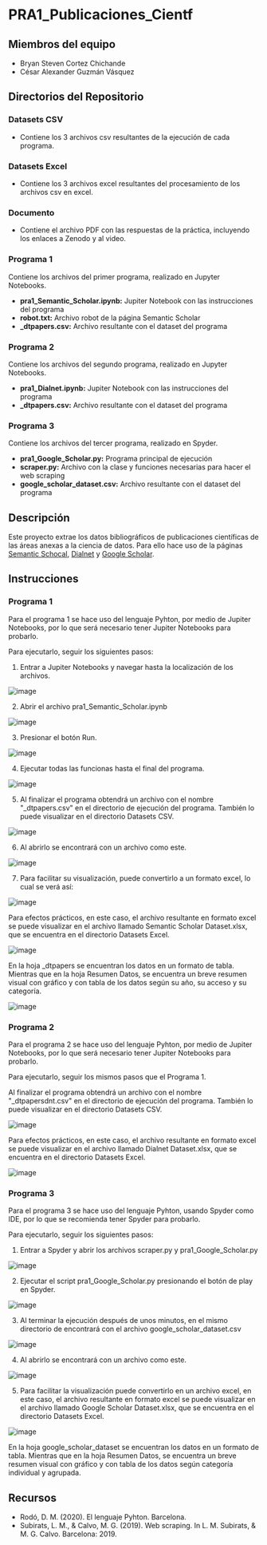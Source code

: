 # PRA1_Publicaciones_Cientf

## Miembros del equipo

  - Bryan Steven Cortez Chichande
  - César Alexander Guzmán Vásquez

## Directorios del Repositorio

### Datasets CSV
  - Contiene los 3 archivos csv resultantes de la ejecución de cada programa.

### Datasets Excel
  - Contiene los 3 archivos excel resultantes del procesamiento de los archivos csv en excel.

### Documento 
  - Contiene el archivo PDF con las respuestas de la práctica, incluyendo los enlaces a Zenodo y al video.

### Programa 1
Contiene los archivos del primer programa, realizado en Jupyter Notebooks.
  - **pra1_Semantic_Scholar.ipynb:** Jupiter Notebook con las instrucciones del programa
  - **robot.txt:** Archivo robot de la página Semantic Scholar
  - **_dtpapers.csv:** Archivo resultante con el dataset del programa

### Programa 2
Contiene los archivos del segundo programa, realizado en Jupyter Notebooks.
  - **pra1_Dialnet.ipynb:** Jupiter Notebook con las instrucciones del programa
  - **_dtpapers.csv:** Archivo resultante con el dataset del programa

### Programa 3
Contiene los archivos del tercer programa, realizado en Spyder.
  - **pra1_Google_Scholar.py:** Programa principal de ejecución 
  - **scraper.py:** Archivo con la clase y funciones necesarias para hacer el web scraping
  - **google_scholar_dataset.csv:** Archivo resultante con el dataset del programa

## Descripción

Este proyecto extrae los datos bibliográficos de publicaciones científicas de las áreas anexas a la ciencia de datos. Para ello hace uso de la páginas <a href="semanticscholar.org">Semantic Schocal</a>, <a href="dialnet.unirioja.es">Dialnet</a> y <a href="scholar.google.com">Google Scholar</a>.


## Instrucciones

### Programa 1

Para el programa 1 se hace uso del lenguaje Pyhton, por medio de Jupiter Notebooks, por lo que será necesario tener Jupiter Notebooks para probarlo.

Para ejecutarlo, seguir los siguientes pasos:
  
  1. Entrar a Jupiter Notebooks y navegar hasta la localización de los archivos.

  ![image](https://user-images.githubusercontent.com/27928138/138793298-7c627598-321b-4e59-a4ed-fb0f3e324a92.png)

  2. Abrir el archivo pra1_Semantic_Scholar.ipynb
  
  ![image](https://user-images.githubusercontent.com/27928138/139693827-90e78c3f-4d46-440b-a19a-4a6a88f57104.png)

  3. Presionar el botón Run.
  
  ![image](https://user-images.githubusercontent.com/27928138/138793570-5a779cdb-6906-4d65-b53a-123792ec878d.png)
 
  4. Ejecutar todas las funcionas hasta el final del programa.
  
  ![image](https://user-images.githubusercontent.com/27928138/138793744-c2639481-72e4-4e8f-a855-5bac33b652e7.png)

  5. Al finalizar el programa obtendrá un archivo con el nombre "_dtpapers.csv" en el directorio de ejecución del programa. También lo puede visualizar en el directorio Datasets CSV.
  
 ![image](https://user-images.githubusercontent.com/27928138/139693985-3910abf3-ac95-4654-a4b7-762dc48dbe91.png)

  6. Al abrirlo se encontrará con un archivo como este.

  ![image](https://user-images.githubusercontent.com/27928138/138794342-aa26dd63-559f-47d5-a73a-1c98cf1c99ee.png)

  7. Para facilitar su visualización, puede convertirlo a un formato excel, lo cual se verá así:
  
  ![image](https://user-images.githubusercontent.com/27928138/138794512-1fe8ad82-9aaf-4a7e-b2dd-ec70c38d0c00.png)

  Para efectos prácticos, en este caso, el archivo resultante en formato excel se puede visualizar en el archivo llamado Semantic Scholar Dataset.xlsx, que se encuentra en el directorio Datasets Excel.
  
  ![image](https://user-images.githubusercontent.com/27928138/138794642-781d5462-2d62-4b44-b950-be966b2bf321.png)

  En la hoja _dtpapers se encuentran los datos en un formato de tabla. Mientras que en la hoja Resumen Datos, se encuentra un breve resumen visual con gráfico y con tabla de los datos según su año, su acceso y su categoría.
  
  ![image](https://user-images.githubusercontent.com/27928138/138794868-9fb2ac8b-1426-4a7a-8c48-fcf8717eb752.png)


### Programa 2

Para el programa 2 se hace uso del lenguaje Pyhton, por medio de Jupiter Notebooks, por lo que será necesario tener Jupiter Notebooks para probarlo.

Para ejecutarlo, seguir los mismos pasos que el Programa 1.

Al finalizar el programa obtendrá un archivo con el nombre "_dtpapersdnt.csv" en el directorio de ejecución del programa. También lo puede visualizar en el directorio Datasets CSV. 

![image](https://user-images.githubusercontent.com/27928138/139694773-b2ebcd2e-0e1f-44de-a356-dc5f199e8dda.png)

Para efectos prácticos, en este caso, el archivo resultante en formato excel se puede visualizar en el archivo llamado Dialnet Dataset.xlsx, que se encuentra en el directorio Datasets Excel.

![image](https://user-images.githubusercontent.com/27928138/139695962-08c10f14-726a-40e4-b18b-35138d239aa2.png)


### Programa 3

Para el programa 3 se hace uso del lenguaje Pyhton, usando Spyder como IDE, por lo que se recomienda tener Spyder para probarlo.

Para ejecutarlo, seguir los siguientes pasos:

1. Entrar a Spyder y abrir los archivos scraper.py y pra1_Google_Scholar.py

![image](https://user-images.githubusercontent.com/27928138/139701368-ee2922f5-eeaa-445d-a913-4ff044d30c31.png)

2. Ejecutar el script pra1_Google_Scholar.py presionando el botón de play en Spyder.

![image](https://user-images.githubusercontent.com/27928138/139702307-d024701f-61f0-4c9c-86e2-86bf248b5ee9.png)

3. Al terminar la ejecución después de unos minutos, en el mismo directorio de encontrará con el archivo google_scholar_dataset.csv

![image](https://user-images.githubusercontent.com/27928138/139703023-0d046c91-f24c-4ba8-9208-9080aea411b3.png)

4. Al abrirlo se encontrará con un archivo como este.

![image](https://user-images.githubusercontent.com/27928138/139703135-c4c2913d-38c7-4ba9-a914-21c50ce66330.png)

5. Para facilitar la visualización puede convertirlo en un archivo excel, en este caso, el archivo resultante en formato excel se puede visualizar en el archivo llamado Google Scholar Dataset.xlsx, que se encuentra en el directorio Datasets Excel.

![image](https://user-images.githubusercontent.com/27928138/139705123-c86a3ff3-32a0-4d27-8da6-5630e3275e4f.png)

En la hoja google_scholar_dataset se encuentran los datos en un formato de tabla. Mientras que en la hoja Resumen Datos, se encuentra un breve resumen visual con gráfico y con tabla de los datos según categoría individual y agrupada.


## Recursos
  - Rodó, D. M. (2020). El lenguaje Pyhton. Barcelona.
  - Subirats, L. M., & Calvo, M. G. (2019). Web scraping. In L. M. Subirats, & M. G. Calvo. Barcelona: 2019.
